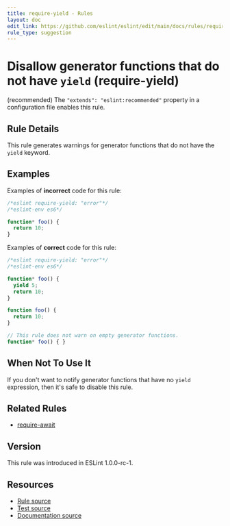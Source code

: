 ```yaml
---
title: require-yield - Rules
layout: doc
edit_link: https://github.com/eslint/eslint/edit/main/docs/rules/require-yield.md
rule_type: suggestion
---
```

<!-- Note: No pull requests accepted for this file. See README.md in the root directory for details. -->

# Disallow generator functions that do not have `yield` (require-yield)

(recommended) The `"extends": "eslint:recommended"` property in a configuration file enables this rule.

## Rule Details

This rule generates warnings for generator functions that do not have the `yield` keyword.

## Examples

Examples of **incorrect** code for this rule:

```js
/*eslint require-yield: "error"*/
/*eslint-env es6*/

function* foo() {
  return 10;
}
```

Examples of **correct** code for this rule:

```js
/*eslint require-yield: "error"*/
/*eslint-env es6*/

function* foo() {
  yield 5;
  return 10;
}

function foo() {
  return 10;
}

// This rule does not warn on empty generator functions.
function* foo() { }
```

## When Not To Use It

If you don't want to notify generator functions that have no `yield` expression, then it's safe to disable this rule.

## Related Rules

* [require-await](require-await)

## Version

This rule was introduced in ESLint 1.0.0-rc-1.

## Resources

* [Rule source](https://github.com/eslint/eslint/tree/HEAD/lib/rules/require-yield.js)
* [Test source](https://github.com/eslint/eslint/tree/HEAD/tests/lib/rules/require-yield.js)
* [Documentation source](https://github.com/eslint/eslint/tree/HEAD/docs/rules/require-yield.md)
